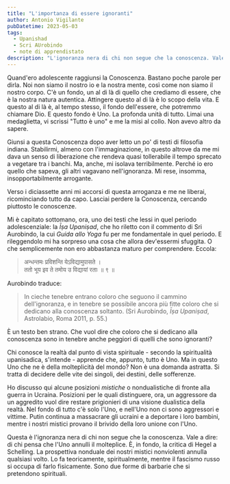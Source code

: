 ```yaml
---
title: "L'importanza di essere ignoranti"
author: Antonio Vigilante
pubDatetime: 2023-05-03
tags: 
  - Upanishad
  - Scri AUrobindo
  - note di apprendistato
description: "L'ignoranza nera di chi non segue che la conoscenza. Vale a dire: di chi pensa che l'Uno annulli il molteplice."
---
```




Quand'ero adolescente raggiunsi la Conoscenza. Bastano poche parole per dirla. Noi non siamo il nostro io e la nostra mente, così come non siamo il nostro corpo. C'è un fondo, un al di là di quello che crediamo di essere, che è la nostra natura autentica. Attingere questo al di là è lo scopo della vita. E questo al di là è, al tempo stesso, il fondo dell'essere, che potremmo chiamare Dio. E questo fondo è Uno. La profonda unità di tutto. Limai una medaglietta, vi scrissi "Tutto è uno" e me la misi al collo. Non avevo altro da sapere.

Giunsi a questa Conoscenza dopo aver letto un po' di testi di filosofia indiana. Stabilirmi, almeno con l'immaginazione, in questo altrove da me mi dava un senso di liberazione che rendeva quasi tollerabile il tempo sprecato a vegetare tra i banchi. Ma, anche, mi isolava terribilmente. Perché io ero quello che sapeva, gli altri vagavano nell'ignoranza. Mi rese, insomma, insopportabilmente arrogante.

Verso i diciassette anni mi accorsi di questa arroganza e me ne liberai, ricominciando tutto da capo. Lasciai perdere la Conoscenza, cercando piuttosto le conoscenze.

Mi è capitato sottomano, ora, uno dei testi che lessi in quel periodo adolescenziale: la _Īṣa Upaniṣad_, che ho riletto con il commento di Sri Aurobindo, la cui _Guida allo Yoga_ fu per me fondamentale in quel periodo. E rileggendolo mi ha sorpreso una cosa che allora dev'essermi sfuggita. O che semplicemente non ero abbastanza maturo per comprendere. Eccola:

> अन्धन्तमः प्रविशन्ति येऽविद्यामुपासते ।  
> ततो भूय इव ते तमोय उ विद्यायां रताः ॥ ९ ॥

Aurobindo traduce:

> In cieche tenebre entrano coloro che seguono il cammino dell'ignoranza, e in tenebre se possibile ancora più fitte coloro che si dedicano alla conoscenza soltanto. (Sri Aurobindo, _Īṣa Upaniṣad_, Astrolabio, Roma 2011, p. 55.)

È un testo ben strano. Che vuol dire che coloro che si dedicano alla conoscenza sono in tenebre anche peggiori di quelli che sono ignoranti?

Chi conosce la realtà dal punto di vista spirituale - secondo la spiritualità upanisadica, s'intende - apprende che, appunto, tutto è Uno. Ma in questo Uno che ne è della molteplicità del mondo? Non è una domanda astratta. Si tratta di decidere delle vite dei singoli, dei destini, delle sofferenze.

Ho discusso qui alcune posizioni _mistiche_ o nondualistiche di fronte alla guerra in Ucraina. Posizioni per le quali distinguere, ora, un aggressore da un aggredito vuol dire restare prigionieri di una visione dualistica della realtà. Nel fondo di tutto c'è solo l'Uno, e nell'Uno non ci sono aggressori e vittime. Putin continua a massacrare gli ucraini e a deportare i loro bambini, mentre i nostri mistici provano il brivido della loro unione con l'Uno.

Questa è l'ignoranza nera di chi non segue che la conoscenza. Vale a dire: di chi pensa che l'Uno annulli il molteplice. È, in fondo, la critica di Hegel a Schelling. La prospettiva nonduale dei nostri mistici nonviolenti annulla qualsiasi volto. Lo fa teoricamente, spiritualmente, mentre il fascismo russo si occupa di farlo fisicamente. Sono due forme di barbarie che si pretendono spirituali.
